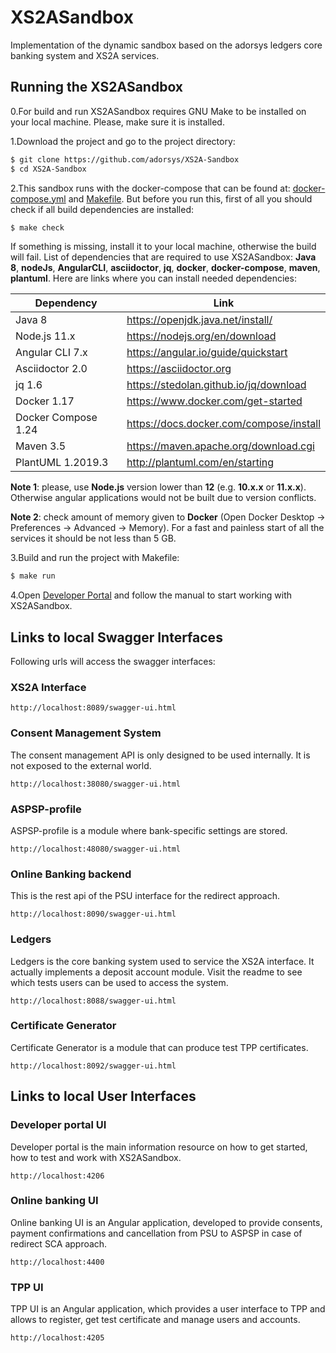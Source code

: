 # XS2ASandbox

Implementation of the dynamic sandbox based on the adorsys ledgers core banking system and XS2A services.

## Running the XS2ASandbox

0.For build and run XS2ASandbox requires GNU Make to be installed on your local machine. Please, make sure it is installed.

1.Download the project and go to the project directory:

```sh
$ git clone https://github.com/adorsys/XS2A-Sandbox
$ cd XS2A-Sandbox
```

2.This sandbox runs with the docker-compose that can be found at:  [docker-compose.yml](docker-compose.yml) and [Makefile](Makefile).
But before you run this, first of all you should check if all build dependencies are installed:

```sh
$ make check
```

If something is missing, install it to your local machine, otherwise the build will fail. 
List of dependencies that are required to use XS2ASandbox: **Java 8**, **nodeJs**, **AngularCLI**, **asciidoctor**, **jq**, **docker**, **docker-compose**, **maven**, **plantuml**.
Here are links where you can install needed dependencies:

| Dependency         | Link                                    |                                                     
|--------------------|-----------------------------------------|
| Java 8             | https://openjdk.java.net/install/       | 
| Node.js 11.x        | https://nodejs.org/en/download          | 
| Angular CLI 7.x     | https://angular.io/guide/quickstart     |                                                                                                        
| Asciidoctor 2.0    | https://asciidoctor.org                 |
| jq 1.6             | https://stedolan.github.io/jq/download  |
| Docker    1.17     | https://www.docker.com/get-started      |
| Docker Compose 1.24| https://docs.docker.com/compose/install |
| Maven    3.5       | https://maven.apache.org/download.cgi   |
| PlantUML 1.2019.3  | http://plantuml.com/en/starting         |


**Note 1**: please, use **Node.js** version lower than **12** (e.g. **10.x.x** or **11.x.x**). Otherwise angular applications would not be built due to
version conflicts.

**Note 2**: check amount of memory given to **Docker** (Open Docker Desktop -> Preferences -> Advanced -> Memory).
For a fast and painless start of all the services it should be not less than 5 GB.

3.Build and run the project with Makefile:
  
```sh 
$ make run
```

4.Open [Developer Portal](http://localhost:4206) and follow the manual to start working with XS2ASandbox.
## Links to local Swagger Interfaces

Following urls will access the swagger interfaces:

### XS2A Interface

```
http://localhost:8089/swagger-ui.html
```

### Consent Management System

The consent management API is only designed to be used internally. It is not exposed to the external world.

```
http://localhost:38080/swagger-ui.html
```

### ASPSP-profile

ASPSP-profile is a module where bank-specific settings are stored.

```
http://localhost:48080/swagger-ui.html
```

### Online Banking backend

This is the rest api of the PSU interface for the redirect approach. 

```
http://localhost:8090/swagger-ui.html
```

### Ledgers

Ledgers is the core banking system used to service the XS2A interface. It actually implements a deposit account module. Visit the readme to see which tests users can be used to access the system.

```
http://localhost:8088/swagger-ui.html
```

### Certificate Generator

Certificate Generator is a module that can produce test TPP certificates.

```
http://localhost:8092/swagger-ui.html
```

## Links to local User Interfaces

### Developer portal UI

Developer portal is the main information resource on how to get started, how to test and work with XS2ASandbox.

```
http://localhost:4206
```
### Online banking UI

Online banking UI is an Angular application, developed to provide consents, payment confirmations and cancellation from PSU to ASPSP
 in case of redirect SCA approach.

```
http://localhost:4400
```

### TPP UI

TPP UI is an Angular application, which provides a user interface to TPP and allows to register, get test certificate and 
manage users and accounts.

```
http://localhost:4205
```
